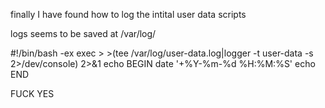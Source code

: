 finally I have found how to log the intital user data scripts

logs seems to be saved at /var/log/


#!/bin/bash -ex
exec > >(tee /var/log/user-data.log|logger -t user-data -s 2>/dev/console) 2>&1
echo BEGIN
date '+%Y-%m-%d %H:%M:%S'
echo END


FUCK YES